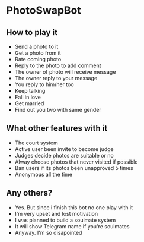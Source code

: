 # PhotoSwapBot
## How to play it
- Send a photo to it
- Get a photo from it
- Rate coming photo
- Reply to the photo to add comment
- The owner of photo will receive message
- The owner reply to your message
- You reply to him/her too
- Keep talking
- Fall in love 
- Get married
- Find out you two with same gender
## What other features with it
- The court system
- Active user been invite to become judge
- Judges decide photos are suitable or no
- Alway choose photos that never visited if possible
- Ban users if its photos been unapproved 5 times
- Anonymous all the time
## Any others?
- Yes. But since i finish this bot no one play with it
- I'm very upset and lost motivation
- I was planned to build a soulmate system
- It will show Telegram name if you're soulmates
- Anyway. I'm so disapointed
